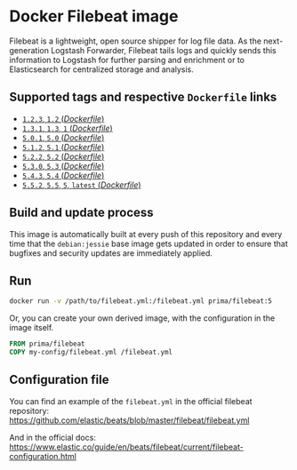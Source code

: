 # Docker Filebeat image

Filebeat is a lightweight, open source shipper for log file data. As the next-generation Logstash Forwarder, Filebeat tails logs and quickly sends this information to Logstash for further parsing and enrichment or to Elasticsearch for centralized storage and analysis.

## Supported tags and respective `Dockerfile` links

-	[`1.2.3`, `1.2` (*Dockerfile*)](https://github.com/primait/docker-filebeat/blob/master/1.2/Dockerfile)
-	[`1.3.1`, `1.3`, `1` (*Dockerfile*)](https://github.com/primait/docker-filebeat/blob/master/1.3/Dockerfile)
-	[`5.0.1`, `5.0` (*Dockerfile*)](https://github.com/primait/docker-filebeat/blob/master/5.0/Dockerfile)
-	[`5.1.2`, `5.1` (*Dockerfile*)](https://github.com/primait/docker-filebeat/blob/master/5.1/Dockerfile)
-	[`5.2.2`, `5.2` (*Dockerfile*)](https://github.com/primait/docker-filebeat/blob/master/5.2/Dockerfile)
-	[`5.3.0`, `5.3` (*Dockerfile*)](https://github.com/primait/docker-filebeat/blob/master/5.3/Dockerfile)
-	[`5.4.3`, `5.4` (*Dockerfile*)](https://github.com/primait/docker-filebeat/blob/master/5.4/Dockerfile)
-	[`5.5.2`, `5.5`, `5`, `latest` (*Dockerfile*)](https://github.com/primait/docker-filebeat/blob/master/5.5/Dockerfile)

## Build and update process

This image is automatically built at every push of this repository and every time that the `debian:jessie` base image gets updated in order to ensure that bugfixes and security updates are immediately applied.

## Run

```bash
docker run -v /path/to/filebeat.yml:/filebeat.yml prima/filebeat:5
```

Or, you can create your own derived image, with the configuration in the image itself.

```dockerfile
FROM prima/filebeat
COPY my-config/filebeat.yml /filebeat.yml
```

## Configuration file

You can find an example of the `filebeat.yml` in the official filebeat repository: https://github.com/elastic/beats/blob/master/filebeat/filebeat.yml

And in the official docs: https://www.elastic.co/guide/en/beats/filebeat/current/filebeat-configuration.html
